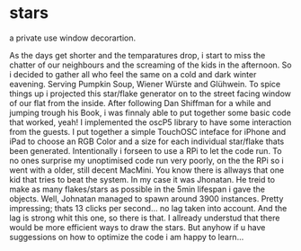 # stars
a private use window decorartion.

As the days get shorter and the temparatures drop, i start to miss the chatter of our neighbours and the screaming of the kids in the afternoon. So i decided to gather all who feel the same on a cold and dark winter eavening. Serving Pumpkin Soup, Wiener Würste and Glühwein. To spice things up i projected this star/flake generator on to the street facing window of our flat from the inside.
After following Dan Shiffman for a while and jumping trough his Book, i was finnaly able to put together some basic code that worked, yeah! 
I implemented the oscP5 library to have some interaction from the guests. I put together a simple TouchOSC inteface for iPhone and iPad to choose an RGB Color and a size for each individual star/flake thats been generated.
Intentionally i forseen to use a RPi to let the code run. To no ones surprise my unoptimised code run very poorly, on the the RPi so i went with a older, still decent MacMini.
You know there is allways that one kid that tries to beat the system. In my case it was Jhonatan. He treid to make as many flakes/stars as possible in the 5min lifespan i gave the objects. Well, Johnatan managed to spawn around 3900 instances. Pretty impressing; thats 13 clicks per second… no lag taken into account.
And the lag is strong whit this one, so there is that. 
I allready understud that there would be more efficient ways to draw the stars. But anyhow if u have suggessions on how to optimize the code i am happy to learn…
